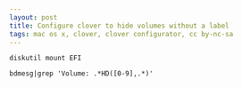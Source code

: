```yaml
---
layout: post
title: Configure clover to hide volumes without a label
tags: mac os x, clover, clover configurator, cc by-nc-sa
---
```


```
diskutil mount EFI
```

```
bdmesg|grep 'Volume: .*HD([0-9],.*)'
```

